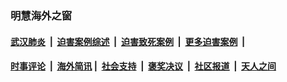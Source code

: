 
### 明慧海外之窗

####  [武汉肺炎](indexes/365.md?t=06101500) &nbsp;|&nbsp;  [迫害案例综述](indexes/328.md?t=06101500) &nbsp;|&nbsp; [迫害致死案例](indexes/277.md?t=06101500)  &nbsp;|&nbsp; [更多迫害案例](indexes/81.md?t=06101500)  &nbsp;|&nbsp; 
####  [时事评论](indexes/19.md?t=06101500) &nbsp;|&nbsp; [海外简讯](indexes/245.md?t=06101500)&nbsp;|&nbsp;  [社会支持](indexes/140.md?t=06101500) &nbsp;|&nbsp; [褒奖决议](indexes/282.md?t=06101500) &nbsp;|&nbsp; [社区报道](indexes/91.md?t=06101500)  &nbsp;|&nbsp; [天人之间](indexes/78.md?t=06101500) 

